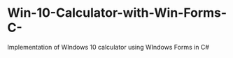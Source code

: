 # Win-10-Calculator-with-Win-Forms-C-
Implementation of WIndows 10 calculator using WIndows Forms in C#

